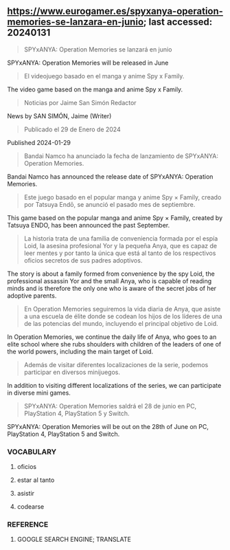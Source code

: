 ## https://www.eurogamer.es/spyxanya-operation-memories-se-lanzara-en-junio; last accessed: 20240131

> SPYxANYA: Operation Memories se lanzará en junio

SPYxANYA: Operation Memories will be released in June

> El videojuego basado en el manga y anime Spy x Family.

The video game based on the manga and anime Spy x Family.

> Noticias por Jaime San Simón Redactor

News by SAN SIMÓN, Jaime (Writer)

> Publicado el 29 de Enero de 2024

Published 2024-01-29

> Bandai Namco ha anunciado la fecha de lanzamiento de SPYxANYA: Operation Memories.

Bandai Namco has announced the release date of SPYxANYA: Operation Memories.

> Este juego basado en el popular manga y anime Spy × Family, creado por Tatsuya Endō, se anunció el pasado mes de septiembre.

This game based on the popular manga and anime Spy × Family, created by Tatsuya ENDO, has been announced the past September.

> La historia trata de una familia de conveniencia formada por el espía Loid, la asesina profesional Yor y la pequeña Anya, que es capaz de leer mentes y por tanto la única que está al tanto de los respectivos oficios secretos de sus padres adoptivos. 

The story is about a family formed from convenience by the spy Loid, the professional assassin Yor and the small Anya, who is capable of reading minds and is therefore the only one who is aware of the secret jobs of her adoptive parents.

> En Operation Memories seguiremos la vida diaria de Anya, que asiste a una escuela de élite donde se codean los hijos de los líderes de una de las potencias del mundo, incluyendo el principal objetivo de Loid.

In Operation Memories, we continue the daily life of Anya, who goes to an elite school where she rubs shoulders with children of the leaders of one of the world powers, including the main target of Loid.

> Además de visitar diferentes localizaciones de la serie, podemos participar en diversos minijuegos.

In addition to visiting different localizations of the series, we can participate in diverse mini games.

> SPYxANYA: Operation Memories saldrá el 28 de junio en PC, PlayStation 4, PlayStation 5 y Switch. 

SPYxANYA: Operation Memories will be out on the 28th of June on PC, PlayStation 4, PlayStation 5 and Switch.

### VOCABULARY

1) oficios

2) estar al tanto

3) asistir

4) codearse

### REFERENCE

1) GOOGLE SEARCH ENGINE; TRANSLATE